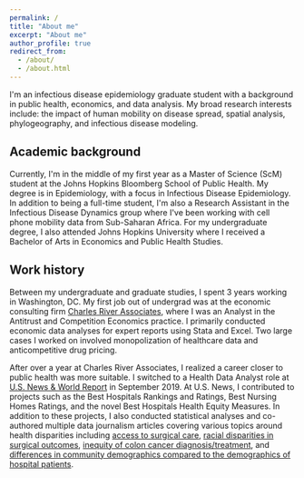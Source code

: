 ```yaml
---
permalink: /
title: "About me"
excerpt: "About me"
author_profile: true
redirect_from:
  - /about/
  - /about.html
---
```


I'm an infectious disease epidemiology graduate student with a
background in public health, economics, and data analysis. My broad research
interests include: the impact of human mobility on disease spread, spatial
analysis, phylogeography, and infectious disease modeling.

## Academic background

Currently, I'm in the middle of my first year as a Master of Science (ScM)
student at the Johns Hopkins Bloomberg School of Public Health. My degree is in
Epidemiology, with a focus in Infectious Disease Epidemiology. In addition to
being a full-time student, I'm also a Research Assistant in the Infectious
Disease Dynamics group where I've been working with cell phone mobility data
from Sub-Saharan Africa. For my undergraduate degree, I also attended Johns
Hopkins University where I received a Bachelor of Arts in Economics and Public
Health Studies.

## Work history

Between my undergraduate and graduate studies, I spent 3 years working in
Washington, DC. My first job out of undergrad was at the economic consulting
firm [Charles River Associates](https://www.crai.com/), where I was an Analyst
in the Antitrust and Competition Economics practice. I primarily conducted
economic data analyses for expert reports using Stata and Excel. Two large cases
I worked on involved monopolization of healthcare data and anticompetitive drug
pricing.

After over a year at Charles River Associates, I realized a career closer to
public health was more suitable. I switched to a Health Data Analyst role at
[U.S. News & World Report](https://www.usnews.com/) in September 2019. At U.S.
News, I contributed to projects such as the Best Hospitals Rankings and Ratings,
Best Nursing Homes Ratings, and the novel Best Hospitals Health Equity Measures.
In addition to these projects, I also conducted statistical analyses and
co-authored multiple data journalism articles covering various topics around
health disparities including [access to surgical care](https://health.usnews.com/health-care/best-hospitals/articles/who-gets-high-quality-hospital-care), [racial disparities in surgical outcomes](https://health.usnews.com/health-care/best-hospitals/articles/race-and-risk-post-surgery), [inequity of colon cancer diagnosis/treatment](https://health.usnews.com/health-care/best-hospitals/articles/colon-cancer-disparities-in-america), and [differences in community demographics compared to the demographics of hospital patients](https://health.usnews.com/health-news/blogs/second-opinion/articles/2021-07-27/analysis-of-racial-gaps-in-hospital-care).

